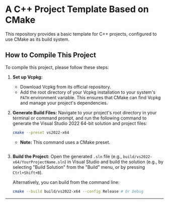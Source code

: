 # A C++ Project Template Based on CMake

This repository provides a basic template for C++ projects, configured to use CMake as its build system.

## How to Compile This Project

To compile this project, please follow these steps:

1.  **Set up Vcpkg:**
    * Download Vcpkg from its official repository.
    * Add the root directory of your Vcpkg installation to your system's `PATH` environment variable. This ensures that CMake can find Vcpkg and manage your project's dependencies.

2.  **Generate Build Files:**
    Navigate to your project's root directory in your terminal or command prompt, and run the following command to generate the Visual Studio 2022 64-bit solution and project files:

    ```bash
    cmake --preset vs2022-x64
    ```

    * **Note:** This command uses a CMake preset.

        ```json
        ```

3.  **Build the Project:**
    Open the generated `.sln` file (e.g., `build/vs2022-x64/YourProjectName.sln`) in Visual Studio and build the solution (e.g., by selecting "Build Solution" from the "Build" menu, or by pressing `Ctrl+Shift+B`).

    Alternatively, you can build from the command line:

    ```bash
    cmake --build build/vs2022-x64 --config Release # Or Debug
    ```

---